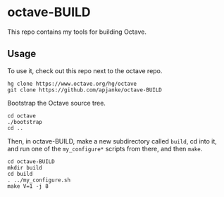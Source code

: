 # octave-BUILD

This repo contains my tools for building Octave.

## Usage

To use it, check out this repo next to the octave repo. 

```
hg clone https://www.octave.org/hg/octave
git clone https://github.com/apjanke/octave-BUILD
```

Bootstrap the Octave source tree.

```
cd octave
./bootstrap
cd ..
```

Then, in octave-BUILD, make a new subdirectory called `build`, cd into it, and run one of the `my_configure*` scripts from there, and then `make`.

```
cd octave-BUILD
mkdir build
cd build
. ../my_configure.sh
make V=1 -j 8
```